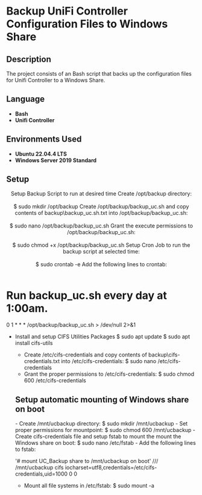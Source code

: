 <h1>Backup UniFi Controller Configuration Files to Windows Share</h1>


<h2>Description</h2>
The project consists of an Bash script that backs up the configuration files for Unifi Controller to a Windows Share.<br/>

<h2>Language</h2>

- <b>Bash</b>
- <b>Unifi Controller</b>

<h2>Environments Used </h2>

- <b>Ubuntu 22.04.4 LTS</b>
- <b>Windows Server 2019 Standard</b>

<h2>Setup</h2>

<p align="center">
Setup Backup Script to run at desired time
Create /opt/backup directory:<br/><br/>
$ sudo mkdir /opt/backup
Create /opt/backup/backup_uc.sh and copy contents of backup\backup_uc.sh.txt into /opt/backup/backup_uc.sh:<br/><br/>
$ sudo nano /opt/backup/backup_uc.sh
Grant the execute permissions to /opt/backup/backup_uc.sh:<br/><br/>
$ sudo chmod +x /opt/backup/backup_uc.sh
Setup Cron Job to run the backup script at selected time:<br/><br/>
$ sudo crontab -e
Add the following lines to crontab:<br/><br/>

# Run backup_uc.sh every day at 1:00am.
0 1 * * * /opt/backup/backup_uc.sh > /dev/null 2>&1

- Install and setup CIFS Utilities Packages
    $ sudo apt update
    $ sudo apt install cifs-utils
  - Create /etc/cifs-credentials and copy contents of backup\cifs-credentials.txt into /etc/cifs-credentials:
    $ sudo nano /etc/cifs-credentials
  - Grant the proper permissions to /etc/cifs-credentials:
    $ sudo chmod 600 /etc/cifs-credentials

  <h2>Setup automatic mounting of Windows share on boot</h2>
  - Create /mnt/ucbackup directory:
    $ sudo mkdir /mnt/ucbackup
  - Set proper permissions for mountpoint:
    $ sudo chmod 600 /mnt/ucbackup
  - Create cifs-credentials file and setup fstab to mount the mount the Windows share on boot:
    $ sudo nano /etc/fstab
  - Add the following lines to fstab:
  
    '# mount UC_Backup share to /mnt/ucbackup on boot'
    //<IP address of Windows Server>/<Windows Share Name> /mnt/ucbackup cifs iocharset=utf8,credentials=/etc/cifs-credentials,uid=1000 0 0
    
  - Mount all file systems in /etc/fstab:
    $ sudo mount -a<br/>
<br />
<br />
</p>

<!--
 ```diff
- text in red
+ text in green
! text in orange
# text in gray
@@ text in purple (and bold)@@
```
--!>
